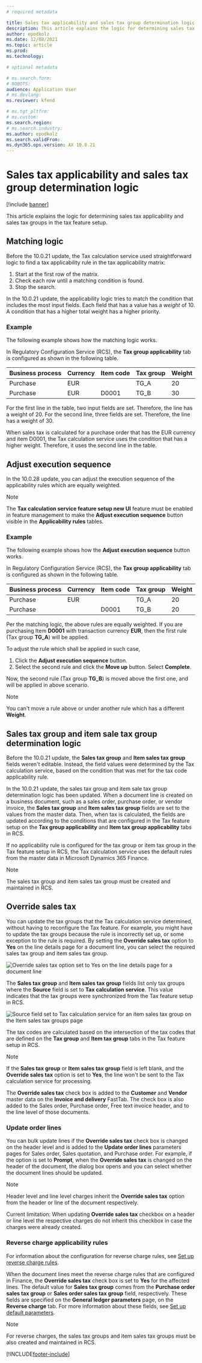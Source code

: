 ```yaml
---
# required metadata

title: Sales tax applicability and sales tax group determination logic
description: This article explains the logic for determining sales tax applicability and sales tax groups in the tax feature setup.
author: epodkolz
ms.date: 12/08/2021
ms.topic: article
ms.prod: 
ms.technology: 

# optional metadata

# ms.search.form: 
# ROBOTS: 
audience: Application User
# ms.devlang: 
ms.reviewer: kfend

# ms.tgt_pltfrm: 
# ms.custom: 
ms.search.region:
# ms.search.industry: 
ms.author: epodkolz
ms.search.validFrom:
ms.dyn365.ops.version: AX 10.0.21
---
```


# Sales tax applicability and sales tax group determination logic

[!include [banner](../includes/banner.md)]

This article explains the logic for determining sales tax applicability and sales tax groups in the tax feature setup.

## Matching logic

Before the 10.0.21 update, the Tax calculation service used straightforward logic to find a tax applicability rule in the tax applicability matrix:

1. Start at the first row of the matrix.
2. Check each row until a matching condition is found.
3. Stop the search.

In the 10.0.21 update, the applicability logic tries to match the condition that includes the most input fields. Each field that has a value has a *weight* of 10. A condition that has a higher total weight has a higher priority.

### Example

The following example shows how the matching logic works.

In Regulatory Configuration Service (RCS), the **Tax group applicability** tab is configured as shown in the following table.

| Business process | Currency | Item code | Tax group | Weight |
|------------------|----------|-----------|-----------|--------|
| Purchase         | EUR      |           | TG\_A     | 20     |
| Purchase         | EUR      | D0001     | TG\_B     | 30     |

For the first line in the table, two input fields are set. Therefore, the line has a weight of 20. For the second line, three fields are set. Therefore, the line has a weight of 30.

When sales tax is calculated for a purchase order that has the EUR currency and item D0001, the Tax calculation service uses the condition that has a higher weight. Therefore, it uses the second line in the table.

## Adjust execution sequence

In the 10.0.28 update, you can adjust the execution sequence of the applicability rules which are equally weighted.

> [!NOTE]
> The **Tax calculation service feature setup new UI** feature must be enabled in feature management to make the **Adjust execution sequence** button visible in the **Applicability rules** tables.

### Example

The following example shows how the **Adjust execution sequence** button works.

In Regulatory Configuration Service (RCS), the **Tax group applicability** tab is configured as shown in the following table.

| Business process | Currency | Item code | Tax group | Weight |
|------------------|----------|-----------|-----------|--------|
| Purchase         | EUR      |           | TG\_A     | 20     |
| Purchase         |          | D0001     | TG\_B     | 20     |

Per the matching logic, the above rules are equally weighted. If you are purchasing Item **D0001** with transaction currency **EUR**, then the first rule (Tax group **TG\_A**) will be applied.

To adjust the rule which shall be applied in such case,
1. Click the **Adjust execution sequence** button.
2. Select the second rule and click the **Move up** button. Select **Complete**.

Now, the second rule (Tax group **TG\_B**) is moved above the first one, and will be applied in above scenario.

> [!NOTE]
> You can't move a rule above or under another rule which has a different **Weight**.


## Sales tax group and item sale tax group determination logic

Before the 10.0.21 update, the **Sales tax group** and **Item sales tax group** fields weren't editable. Instead, the field values were determined by the Tax calculation service, based on the condition that was met for the tax code applicability rule.

In the 10.0.21 update, the sales tax group and item sale tax group determination logic has been updated. When a document line is created on a business document, such as a sales order, purchase order, or vendor invoice, the **Sales tax group** and **Item sales tax group** fields are set to the values from the master data. Then, when tax is calculated, the fields are updated according to the conditions that are configured in the Tax feature setup on the **Tax group applicability** and **Item tax group applicability** tabs in RCS.

If no applicability rule is configured for the tax group or item tax group in the Tax feature setup in RCS, the Tax calculation service uses the default rules from the master data in Microsoft Dynamics 365 Finance.

> [!NOTE]
> The sales tax group and item sales tax group must be created and maintained in RCS.

## Override sales tax
You can update the tax groups that the Tax calculation service determined, without having to reconfigure the Tax feature. For example, you might have to update the tax groups because the rule is incorrectly set up, or some exception to the rule is required. By setting the **Override sales tax** option to **Yes** on the line details page for a document line, you can select the required sales tax group and item sales tax group.

![Override sales tax option set to Yes on the line details page for a document line](media/Pict1%20Override%20sales%20tax%20parameter.jpg)

The **Sales tax group** and **Item sales tax group** fields list only tax groups where the **Source** field is set to **Tax calculation service**. This value indicates that the tax groups were synchronized from the Tax feature setup in RCS.

![Source field set to Tax calculation service for an item sales tax group on the Item sales tax groups page](media/Pict2%20Source%20field%20in%20Item%20sales%20tax%20group.jpg)

The tax codes are calculated based on the intersection of the tax codes that are defined on the **Tax group** and **Item tax group** tabs in the Tax feature setup in RCS.

> [!NOTE]
> If the **Sales tax group** or **Item sales tax group** field is left blank, and the **Override sales tax** option is set to **Yes**, the line won't be sent to the Tax calculation service for processing.

The **Override sales tax** check box is added to the **Customer** and **Vendor** master data on the **Invoice and delivery** FastTab. The check box is also added to the Sales order, Purchase order, Free text invoice header, and to the line level of those documents.

### Update order lines

You can bulk update lines if the **Override sales tax** check box is changed on the header level and is added to the **Update order lines** parameters pages for Sales order, Sales quotation, and Purchase order.
For example, if the option is set to **Prompt**, when the **Override sales tax** is changed on the header of the document, the dialog box opens and you can select whether the document lines should be updated.

> [!NOTE]
> Header level and line level charges inherit the **Override sales tax** option from the header or line of the document respectively.
> 
> Current limitation:
> When updating **Override sales tax** checkbox on a header or line level the respective charges do not inherit this checkbox in case the charges were already created.

### Reverse charge applicability rules 

For information about the configuration for reverse charge rules, see [Set up reverse charge rules](emea-reverse-charge.md#reverse-charge-rules).

When the document lines meet the reverse charge rules that are configured in Finance, the **Override sales tax** check box is set to **Yes** for the affected lines. The default value for **Sales tax group** comes from the **Purchase order sales tax group** or **Sales order sales tax group** field, respectively. These fields are specified on the **General ledger parameters** page, on the **Reverse charge** tab. For more information about these fields, see [Set up default parameters](emea-reverse-charge.md#set-up-default-parameters).

> [!NOTE]
> For reverse charges, the sales tax groups and item sales tax groups must be also created and maintained in RCS.

[!INCLUDE[footer-include](../../includes/footer-banner.md)]
